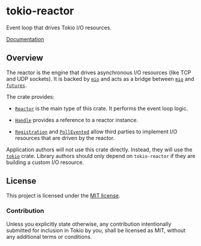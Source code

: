 # tokio-reactor

Event loop that drives Tokio I/O resources.

[Documentation](https://docs.rs/tokio-reactor/0.1.10/tokio_reactor)

## Overview

The reactor is the engine that drives asynchronous I/O resources (like TCP and
UDP sockets). It is backed by [`mio`] and acts as a bridge between [`mio`] and
[`futures`].

The crate provides:

* [`Reactor`] is the main type of this crate. It performs the event loop logic.

* [`Handle`] provides a reference to a reactor instance.

* [`Registration`] and [`PollEvented`] allow third parties to implement I/O
  resources that are driven by the reactor.

Application authors will not use this crate directly. Instead, they will use the
[`tokio`] crate. Library authors should only depend on `tokio-reactor` if they
are building a custom I/O resource.

[`mio`]: http://github.com/carllerche/mio
[`futures`]: http://github.com/rust-lang-nursery/futures-rs
[`Reactor`]: https://docs.rs/tokio-reactor/0.1.10/tokio_reactor/struct.Reactor.html
[`Handle`]: https://docs.rs/tokio-reactor/0.1.10/tokio_reactor/struct.Handle.html
[`Registration`]: https://docs.rs/tokio-reactor/0.1.10/tokio_reactor/struct.Registration.html
[`PollEvented`]: https://docs.rs/tokio-reactor/0.1.10/tokio_reactor/struct.PollEvented.html
[`tokio`]: ../

## License

This project is licensed under the [MIT license](LICENSE).

### Contribution

Unless you explicitly state otherwise, any contribution intentionally submitted
for inclusion in Tokio by you, shall be licensed as MIT, without any additional
terms or conditions.
